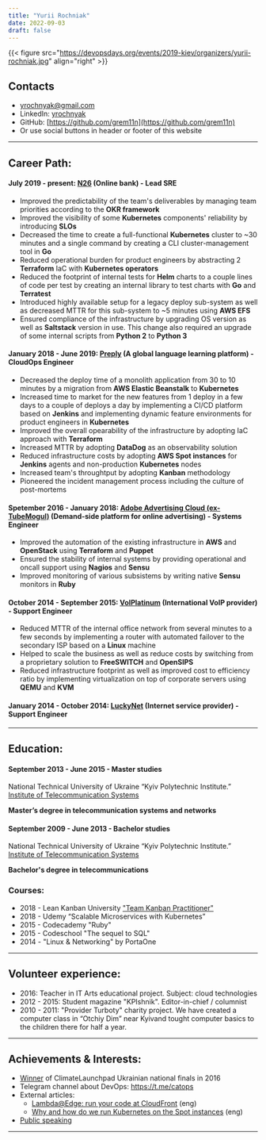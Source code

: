 ```yaml
---
title: "Yurii Rochniak"
date: 2022-09-03
draft: false
---
```


{{< figure src="https://devopsdays.org/events/2019-kiev/organizers/yurii-rochniak.jpg" align="right" >}}

## Contacts

* yrochnyak@gmail.com
* LinkedIn: [yrochnyak](https://www.linkedin.com/in/yrochnyak/)
* GitHub: [https://github.com/grem11n](https://github.com/grem11n)
* Or use social buttons in header or footer of this website
---

## Career Path:

#### July 2019 - present: [N26](https://n26.com) (Online bank) - Lead SRE

- Improved the predictability of the team's deliverables by managing team priorities according to the **OKR framework**
- Improved the visibility of some **Kubernetes** components' reliability by introducing **SLOs**
- Decreased the time to create a full-functional **Kubernetes** cluster to ~30 minutes and a single command by creating a CLI cluster-management tool in **Go**
- Reduced operational burden for product engineers by abstracting 2 **Terraform** IaC with **Kubernetes operators**
- Reduced the footprint of internal tests for **Helm** charts to a couple lines of code per test by creating an internal library to test charts with **Go** and **Terratest**
- Introduced highly available setup for a legacy deploy sub-system as well as decreased MTTR for this sub-system to ~5 minutes using **AWS EFS**
- Ensured compliance of the infrastructure by upgrading OS version as well as **Saltstack** version in use. This change also required an upgrade of some internal scripts from **Python 2** to **Python 3**

#### January 2018 - June 2019: [Preply](https://preply.com) (A global language learning platform) - CloudOps Engineer
- Decreased the deploy time of a monolith application from 30 to 10 minutes by a migration from **AWS Elastic Beanstalk** to **Kubernetes**
- Increased time to market for the new features from 1 deploy in a few days to a couple of deploys a day by implementing a CI/CD platform based on **Jenkins** and implementing dynamic feature environments for product engineers in **Kubernetes**
- Improved the overall opearability of the infrastructure by adopting IaC approach with **Terraform**
- Increased MTTR by adopting **DataDog** as an observability solution
- Reduced infrastructure costs by adopting **AWS Spot instances** for **Jenkins** agents and non-production **Kubernetes** nodes
- Increased team's throughtput by adopting **Kanban** methodology
- Pioneered the incident management process including the culture of post-mortems

#### Spetember 2016 - January 2018: [Adobe Advertising Cloud (ex-TubeMogul)](https://advertising.adobe.com/) (Demand-side platform for online advertising) - Systems Engineer
- Improved the automation of the existing infrastructure in **AWS** and **OpenStack** using **Terraform** and **Puppet**
- Ensured the stability of internal systems by providing operational and oncall support using **Nagios** and **Sensu**
- Improved monitoring of various subsistems by writing native **Sensu** monitors in **Ruby**

#### October 2014 - September 2015: [VoIPlatinum](https://portal.voiplatinum.com/) (International VoIP provider) - Support Engineer
- Reduced MTTR of the internal office network from several minutes to a few seconds by implementing a router with automated failover to the secondary ISP based on a **Linux** machine
- Helped to scale the business as well as reduce costs by switching from a proprietary solution to **FreeSWITCH** and **OpenSIPS**
- Reduced infrastructure footprint as well as improved cost to efficiency ratio by implementing virtualization on top of corporate servers using **QEMU** and **KVM**

#### January 2014 - October 2014: [LuckyNet](https://www.lucky.net/en.html) (Internet service provider) - Support Engineer
---

## Education:

#### September 2013 - June 2015 - Master studies
National Technical University of Ukraine “Kyiv Polytechnic Institute.” [Institute of Telecommunication Systems](https://kpi.ua/en/its)

**Master’s degree in telecommunication systems and networks**

#### September 2009 - June 2013 - Bachelor studies
National Technical University of Ukraine “Kyiv Polytechnic Institute.” [Institute of Telecommunication Systems](https://kpi.ua/en/its)

**Bachelor's degree in telecommunications**

### Courses:
- 2018 - Lean Kanban University ["Team Kanban Practitioner"](https://edu.kanban.university/users/yurii-rochniak)
- 2018 - Udemy “Scalable Microservices with Kubernetes”
- 2015 - Codecademy "Ruby"
- 2015 - Codeschool "The sequel to SQL"
- 2014 - "Linux & Networking" by PortaOne
---

## Volunteer experience:
- 2016: Teacher in IT Arts educational project. Subject: cloud technologies
- 2012 - 2015: Student magazine "KPIshnik". Editor-in-chief / columnist
- 2010 - 2011: "Provider Turboty" charity project. We have created a computer class in “Otchiy Dim” near Kyivand tought computer basics to the children there for half a year.
---

## Achievements & Interests:
- [Winner](https://climatelaunchpad.org/finalists/zamza/) of ClimateLaunchpad Ukrainian national finals in 2016
- Telegram channel about DevOps: https://t.me/catops
- External articles:
    - [Lambda@Edge: run your code at CloudFront](https://bit.ly/2LiRjOJ) (eng)
    - [Why and how do we run Kubernetes on the Spot instances](https://bit.ly/2zYnCxF) (eng)
- [Public speaking](https://grem1.in/talks/)
---
